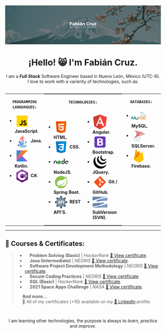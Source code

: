 ![Fabián Cruz](style/imgs/FabianCruz_Banner.png)

<div align= "center">
<h1>¡Hello! 😸 I'm Fabián Cruz.</h1>
I am a <i><strong>Full Stack</strong></i> Software Engineer based in Nuevo León, México (UTC-6). I love to work with a varierity of technologies, such as:
</div>
<br>
<div  align=center width="100%">
<table width="100%">
<tr>
<td  valign="top" width="25%">
<p align=center><code><strong>PROGRAMMING LANGUAGUES:</strong></code></p>
<ul>
<li>
<div>
<img src="style/imgs/javascript.png" valign="middle"><strong> JavaScript.</strong>
</div>

<li>
<div>
<img src="style/imgs/java.png" valign="middle"><strong> Java.</strong>
</div>

<li>
<div>
<img src="style/imgs/kotlin.png" valign="middle"><strong> Kotlin.</strong>
</div>

<li>
<div>
<img src="style/imgs/csharp.png" valign="middle"><strong> C#.</strong>
</div>
</ul>
</td>


<td valign="top" style="padding: 0px 0px 0px 0px">
<table width="100%;" style="margin: 0px 0px 0px 0px">
<tr>
<td valign="top" colspan="2" style="border:none;">
<p align=center valign="top"><code><strong>TECHNOLOGIES:</strong></code></p>
</td>
</tr>
<tr>
<td style="border:none;" width="50%">
<ul>
<li>
<div>
<img src="style/imgs/html.png" valign="middle"><strong> HTML.</strong>
</div>

<li>
<div>
<img src="style/imgs/css.png" valign="middle"><strong> CSS.</strong>
</div>

<li>
<div>
<img src="style/imgs/nodejs.png" valign="middle"><strong> NodeJS.</strong>
</div>

<li>
<div>
<img src="style/imgs/springboot.png" valign="middle"><strong> Spring Boot.</strong>
</div>

<li>
<div>
<img src="style/imgs/api.png" valign="middle"><strong> REST API'S.</strong>
</div>

</ul>
</td>

<td style="border:none;" width="50%">
<ul>
<li>
<div>
<img src="style/imgs/angular.png" valign="middle"><strong> Angular.</strong>
</div>

<li>
<div>
<img src="style/imgs/bootstrap.png" valign="middle"><strong> Bootstrap.</strong>
</div>

<li>
<div>
<img src="style/imgs/jquery.png" valign="middle"><strong> JQuery.</strong>
</div>

<li>
<div>
<img src="style/imgs/git.png" valign="middle"><strong> Git / GitHub.</strong>
</div>

<li>
<div>
<img src="style/imgs/svn.png" valign="middle"><strong> SubVersion (SVN).</strong>
</div>
</ul>
</td>
</tr>
</table>
</td>

<td valign="top" width="25%">
<p align=center><code><strong>DATABASES:</strong></code></p>
<ul>

<li>
<div>
<img src="style/imgs/mysql.png" valign="middle"><strong> MySQL.</strong>
</div>
<li>
<div>
<img src="style/imgs/sqlserver.png" valign="middle"><strong> SQLServer.</strong>
</div>
<li>
<div>
<img src="style/imgs/firebase.png" valign="middle"><strong> Firebase.</strong>
</div>

</ul>
</td>

</tr>
</table>
</div>
<hr>
<h2>
🎯 Courses & Certificates:
</h2>

> - &nbsp;&nbsp;&nbsp;&nbsp;<strong>Problem Solving (Basic)</strong> | <i>HackerRank</i> [🐸 View certificate](https://raw.githubusercontent.com/FabianCruz-0/FabianCruz-0/main/certs/FabianCruz_ProblemSolving_HackerRank.png).
> - &nbsp;&nbsp;&nbsp;&nbsp;<strong>Java (Intermediate)</strong> | <i>NEORIS</i> [🐸 View certificate](certs/FabianCruz_Java_NEORIS.pdf).
> - &nbsp;&nbsp;&nbsp;&nbsp;<strong>Software Project Development Methodology</strong> | <i>NEORIS</i> [🐸 View certificate](certs/FabianCruz_MDPS_NEORIS.pdf).
> - &nbsp;&nbsp;&nbsp;&nbsp;<strong>Secure Coding Practices</strong> | <i>NEORIS</i> [🐸 View certificate](certs/FabianCruz_SecureCodingPractices_NEORIS.pdf).
> - &nbsp;&nbsp;&nbsp;&nbsp;<strong>SQL (Basic)</strong> | <i>HackerRank</i> [🐸 View certificate](https://raw.githubusercontent.com/FabianCruz-0/FabianCruz-0/main/certs/FabianCruz_SQL_HackerRank.png).
> - &nbsp;&nbsp;&nbsp;&nbsp;<strong>2021 Space Apps Challenge</strong> | <i>NASA</i> [🐸 View certificate](https://raw.githubusercontent.com/FabianCruz-0/FabianCruz-0/main/certs/FabianCruz_SpaceApps_NASA.png).
>
> &nbsp;&nbsp;&nbsp;&nbsp;<strong>And more...</strong>\
> &nbsp;&nbsp;&nbsp;&nbsp;📑 All of my certificates (<i>+10</i>) available on my [🦉 LinkedIn](https://www.linkedin.com/in/fabian-cruz-dev/) profile.

<br>

<p align="center">I am learning other technologies, the purpose is always to <i>learn</i>, <i>practice</i> and <i>improve</i>.</p>